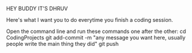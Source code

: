 HEY BUDDY IT'S DHRUV

Here's what I want you to do everytime you finish a coding session.

Open the command line and run these commands one after the other:
cd CodingProjects
git add-commit -m "any message you want here, usually people write the main thing they did"
git push